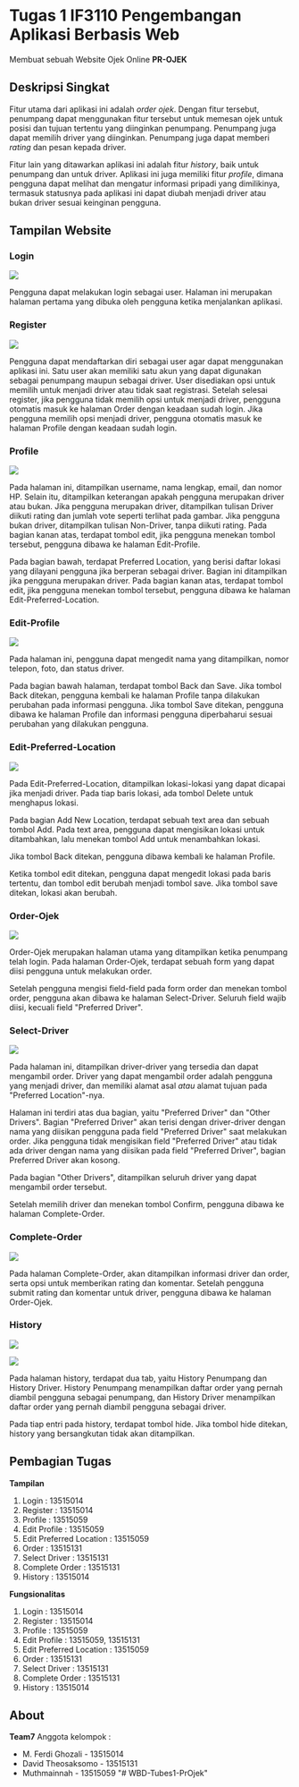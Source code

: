 # Tugas 1 IF3110 Pengembangan Aplikasi Berbasis Web

Membuat sebuah Website Ojek Online **PR-OJEK**

## Deskripsi Singkat

Fitur utama dari aplikasi ini adalah *order ojek*. Dengan fitur tersebut, penumpang dapat menggunakan fitur tersebut untuk memesan ojek untuk posisi dan tujuan tertentu yang diinginkan penumpang. Penumpang juga dapat memilih driver yang diinginkan. Penumpang juga dapat memberi *rating* dan pesan kepada driver.

Fitur lain yang ditawarkan aplikasi ini adalah fitur *history*, baik untuk penumpang dan untuk driver. Aplikasi ini juga memiliki fitur *profile*, dimana pengguna dapat melihat dan mengatur informasi pripadi yang dimilikinya, termasuk statusnya pada aplikasi ini dapat diubah menjadi driver atau bukan driver sesuai keinginan pengguna.


## Tampilan Website

### Login

![](mocks/login.PNG)

Pengguna dapat melakukan login sebagai user. Halaman ini merupakan halaman pertama yang dibuka oleh pengguna ketika menjalankan aplikasi.

### Register

![](mocks/signup.PNG)

Pengguna dapat mendaftarkan diri sebagai user agar dapat menggunakan aplikasi ini. Satu user akan memiliki satu akun yang dapat digunakan sebagai penumpang maupun sebagai driver. User disediakan opsi untuk memilih untuk menjadi driver atau tidak saat registrasi. Setelah selesai register, jika pengguna tidak memilih opsi untuk menjadi driver, pengguna otomatis masuk ke halaman Order dengan keadaan sudah login. Jika pengguna memilih opsi menjadi driver, pengguna otomatis masuk ke halaman Profile dengan keadaan sudah login.

### Profile

![](mocks/profile.PNG)

Pada halaman ini, ditampilkan username, nama lengkap, email, dan nomor HP. Selain itu, ditampilkan keterangan apakah pengguna merupakan driver atau bukan. Jika pengguna merupakan driver, ditampilkan tulisan Driver diikuti rating dan jumlah vote seperti terlihat pada gambar. Jika pengguna bukan driver, ditampilkan tulisan Non-Driver, tanpa diikuti rating. Pada bagian kanan atas, terdapat tombol edit, jika pengguna menekan tombol tersebut, pengguna dibawa ke halaman Edit-Profile.

Pada bagian bawah, terdapat Preferred Location, yang berisi daftar lokasi yang dilayani pengguna jika berperan sebagai driver. Bagian ini ditampilkan jika pengguna merupakan driver. Pada bagian kanan atas, terdapat tombol edit, jika pengguna menekan tombol tersebut, pengguna dibawa ke halaman Edit-Preferred-Location.

### Edit-Profile

![](mocks/edit-profile.PNG)

Pada halaman ini, pengguna dapat mengedit nama yang ditampilkan, nomor telepon, foto, dan status driver.

Pada bagian bawah halaman, terdapat tombol Back dan Save. Jika tombol Back ditekan, pengguna kembali ke halaman Profile tanpa dilakukan perubahan pada informasi pengguna. Jika tombol Save ditekan, pengguna dibawa ke halaman Profile dan informasi pengguna diperbaharui sesuai perubahan yang dilakukan pengguna.

### Edit-Preferred-Location

![](mocks/edit-location.PNG)

Pada Edit-Preferred-Location, ditampilkan lokasi-lokasi yang dapat dicapai jika menjadi driver. Pada tiap baris lokasi, ada tombol Delete untuk menghapus lokasi.

Pada bagian Add New Location, terdapat sebuah text area dan sebuah tombol Add. Pada text area, pengguna dapat mengisikan lokasi untuk ditambahkan, lalu menekan tombol Add untuk menambahkan lokasi.

Jika tombol Back ditekan, pengguna dibawa kembali ke halaman Profile.

Ketika tombol edit ditekan, pengguna dapat mengedit lokasi pada baris tertentu, dan tombol edit berubah menjadi tombol save. Jika tombol save ditekan, lokasi akan berubah.

### Order-Ojek

![](mocks/order.PNG)

Order-Ojek merupakan halaman utama yang ditampilkan ketika penumpang telah login. Pada halaman Order-Ojek, terdapat sebuah form yang dapat diisi pengguna untuk melakukan order.

Setelah pengguna mengisi field-field pada form order dan menekan tombol order, pengguna akan dibawa ke halaman Select-Driver. Seluruh field wajib diisi, kecuali field "Preferred Driver".

### Select-Driver

![](mocks/select-driver.PNG)

Pada halaman ini, ditampilkan driver-driver yang tersedia dan dapat mengambil order. Driver yang dapat mengambil order adalah pengguna yang menjadi driver, dan memiliki alamat asal *atau* alamat tujuan pada "Preferred Location"-nya.

Halaman ini terdiri atas dua bagian, yaitu "Preferred Driver" dan "Other Drivers". Bagian "Preferred Driver" akan terisi dengan driver-driver dengan nama yang diisikan pengguna pada field "Preferred Driver" saat melakukan order. Jika pengguna tidak mengisikan field "Preferred Driver" atau tidak ada driver dengan nama yang diisikan pada field "Preferred Driver", bagian Preferred Driver akan kosong.

Pada bagian "Other Drivers", ditampilkan seluruh driver yang dapat mengambil order tersebut.

Setelah memilih driver dan menekan tombol Confirm, pengguna dibawa ke halaman Complete-Order.

### Complete-Order

![](mocks/complete-order.PNG)

Pada halaman Complete-Order, akan ditampilkan informasi driver dan order, serta opsi untuk memberikan rating dan komentar. Setelah pengguna submit rating dan komentar untuk driver, pengguna dibawa ke halaman Order-Ojek.

### History

![](mocks/history-user.PNG)

![](mocks/history-driver.PNG)

Pada halaman history, terdapat dua tab, yaitu History Penumpang dan History Driver. History Penumpang menampilkan daftar order yang pernah diambil pengguna sebagai penumpang, dan History Driver menampilkan daftar order yang pernah diambil pengguna sebagai driver.

Pada tiap entri pada history, terdapat tombol hide. Jika tombol hide ditekan, history yang bersangkutan tidak akan ditampilkan.


## Pembagian Tugas

**Tampilan**
1. Login : 13515014
2. Register : 13515014
3. Profile : 13515059
4. Edit Profile : 13515059
5. Edit Preferred Location : 13515059
6. Order : 13515131
7. Select Driver : 13515131
8. Complete Order : 13515131
9. History : 13515014

**Fungsionalitas**
1. Login : 13515014
2. Register : 13515014
3. Profile : 13515059
4. Edit Profile : 13515059, 13515131
5. Edit Preferred Location : 13515059
6. Order : 13515131
7. Select Driver : 13515131
8. Complete Order : 13515131
9. History : 13515014


## About

**Team7**
Anggota kelompok :
* M. Ferdi Ghozali - 13515014
* David Theosaksomo - 13515131
* Muthmainnah - 13515059
"# WBD-Tubes1-PrOjek" 
